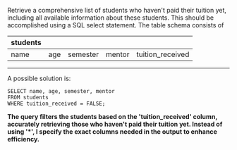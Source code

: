Retrieve a comprehensive list of students who haven't paid their tuition yet, including all available information about these students. This should be accomplished using a SQL select statement. The table schema consists of

| students | | | | |
| -- | -- | -- | -- | -- |
| name | age | semester | mentor | tuition_received |

---------------

A possible solution is:

```
SELECT name, age, semester, mentor
FROM students 
WHERE tuition_received = FALSE;
```

**The query filters the students based on the 'tuition_received' column, accurately retrieving those who haven't paid their tuition yet. 
Instead of using '*', I specify the exact columns needed in the output to enhance efficiency.**